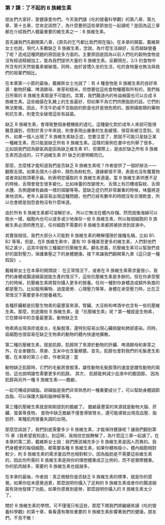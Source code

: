 ### 第 7 課：了不起的 B 族維生素

朋友們大家好，愛健康愛你們。今天我們讀《吃的營養科學觀》的第八章、第九章、第十五章，您肯定該問了，為什麼要把這些章節放在一起讀呢？是因為這三章都在介紹我們人體最重要的維生素之一：B 族維生素。

首先讓我們先翻開第八章，《原先的乞丐都比我們現在強》。在本章的開篇，戴維斯女士也說，現代人多數缺乏 B 族維生素，您說，為什麼生活越好，反而越缺營養了呢？造成這種問題的原因是多方面的。主要原因是因為以前人們吃的穀物食物並沒有經過精細加工，能為我們提供大量的 B 族維生素。反觀現在，2/3 的食物中所含有的天然營養素被破壞。同時，由於習慣久坐的生活，吃的食物量也無法與我們的祖輩們相比。

在本章第一小節的最後，戴維斯女士也說了：有 4 種食物是 B 族維生素的良好來源：動物肝臟、啤酒酵母、麥芽和糙米。但想要從這些食物種獲取所有的，我們每日所需的 B 族維生素那是不可能的。其實，我們腸道內的有益細菌也可以合成 B 族維生素。這些細菌在乳糖上的生長最好，但如果不為它們供應脂肪的話，它們則無法繁殖。因此，不含牛奶或不含脂肪的飲食也許是很危險的。服用磺胺類的藥物和抗生素，則會完全破壞這些有益菌。

缺乏 B 族維生素，會導致整個身體機能的退化。這種變化對於成年人來說可能很難意識到，但對於青少年來說，則會表現出嚴重的生長緩慢，很容易被注意到。另外，如果一個人出現了 B 族維生素缺乏症，您要注意了，那就不可能只是缺乏某一種維生素，而只能是缺乏所有 B 族維生素。這樣的案例在書中也列舉了很多，比如說我們認為腳氣病是因為缺乏維生素 B1，但實際上，是由於缺乏所有 B 族維生素而造成的，只不過維生素 B1 缺乏的更明顯而已。

那麼，怎麼樣才能知道我們是否缺乏 B 族維生素呢？作者提供了一個好辦法——觀察舌頭。如果舌頭大小適中，顏色為粉紅色，邊緣都很平滑，表面也沒有覆蓋物或者突起物頂著牙齒，則表明您攝取的 B 族維生素適量。當 B 族維生素供應不足的時候，舌頭會發生很多變化。比如味蕾的改變增大、舌頭上有凹槽或裂紋、舌頭水腫、舌側邊緣有齒痕一樣的褶皺等等。當缺乏症仍然非常嚴重的時候，味蕾將逐漸地消失。老年人最容易出現這種問題，他們已經有數年的時間沒有合理飲食，所以也會總是抱怨食物沒有什麼味道。

由於所有 B 族維生素都可溶解於水， 所以它無法在體內存儲。然而就像海綿可以吸水一樣，細胞內也可以或多或少地保存一些 B 族維生素，所以每個細胞的 B 族維生素必須供應充足，任何細胞不需要的 B 族維生素都將被排泄到尿液中。

其實我相信，我們大部分人可能對 B 族維生素的瞭解僅限於幾種名稱，比如 B1、B2 等等。但是，在B 族維生素中，還有 10 多種甚至更多的維生素，人們對他們知之甚少，這其中就有三種屬於抗壓維生素。顧名思義，抗壓維生素可以幫我們良好的面對壓力，保護重壓之下的身體健康。接下來讓我們翻開第九章《這只是一種假設》 。

戴維斯女士在本章的開頭說： 在正常情況下，或者在 B 族維生素需求量很小，我們的身體或腸道細菌就能生產的情況下，這些抗壓維生素是多餘的。但在你承受壓力的時候，抗壓維生素將幫你攝入更多的營養。任何一種對你身體造成額外負擔的都是壓力。比如服用藥物、過度疲勞、心理壓力等等，身體在承受壓力時，比在正常情況下需要更多的營養補充。

各種肝臟都是抗壓生物素的最豐富來源，腎臟、大豆粉和啤酒中也含有一些抗壓維生素。那麼，到底哪些 B 族維生素，是「抗壓維生素」呢？第一種就是生物素，它在酵母中的含量最豐富。動物缺乏生

物素將出現濕疹或皮炎，毛髮脫落，還特別容易出現心臟病變和肺部感染。同時，癌細胞也很容易在缺乏生物素的動物的體內快速地擴散。

第二種抗壓維生素，就是肌醇。肌醇除了來源於動物的肝臟、啤酒酵母和麥芽之外，在全麥麵包、燕麥、玉米中也含量頗豐。首先，肌醇也會對我們的毛髮產生影響。在本章的第三小節，作者寫道：當

動物缺乏肌醇時，它們的毛髮將會脫落，雄性動物毛髮脫落的速度是雌性動物的兩倍，這也說明雄性需要更多的肌醇。 其次， 肌醇能夠減少血液中的膽固醇。 因為肌醇與另外一種 B 族維生素——膽鹼，

一起可構成卵磷脂。卵磷脂是我們非常熟悉的一種重要成分了，可以幫助身體調節血脂、可以保護大腦和腦神經等等。

第三種抗壓維生素就是剛剛提到的膽鹼了。 膽鹼最豐富的來源就是動物大腦、肝臟、蛋黃等食物， 食物中缺乏膽鹼不僅會導致腎炎，還可能導致出現高血壓、脂肪肝、某種肌肉營養失調的出現。

那麼您該說了，我們到底需要多少 B 族維生素，才能保持健康呢？讓我們翻到第 15 章《我希望我知道》。到這啊，我相信您就瞭解了，為什麼這三章一起讀了。在本章的第二節，戴維斯女士說：我們應該補充多少 B 族維生素是因人而異的。我們身體里的每個細胞，都需要各種 B 族維生素，如果你體格瘦小，體內細胞相對較少，則 B 族維生素的需求量自然也相對較少。因為脂肪是不需要這些維生素的，因此你所需的 B 族維生素是與你的理想體重成正比例的，而不是實際體重。你的肌肉越多，需要的 B 族維生素也就越多。

在本章的最後，作者說：真正檢驗你是否缺乏 B 族維生素的標準，就是你的感覺。如果你從未感覺過累，那麼說明你攝入了足夠的 B 族維生素或者你的腸道細菌有效地發揮了功能，如果你感覺到疲勞，那麼說明你攝入的 B 族維生素太少了。

關於 B 族維生素的學問，可不僅僅只有這些，那麼下期我們將繼續來讀《吃的營養科學觀》的第十章，看看還有哪些重要的 B 族維生素影響著我們的健康。朋友們，不見不散！